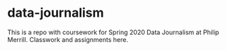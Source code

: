 # data-journalism
This is a repo with coursework for Spring 2020 Data Journalism at Philip Merrill.
Classwork and assignments here.
